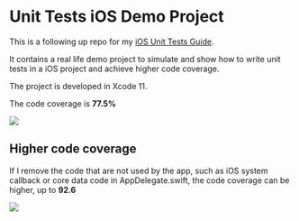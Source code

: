 # Unit Tests iOS Demo Project

This is a following up repo for my [iOS Unit Tests Guide](https://github.com/hayasilin/unit-tests-ios-guide).

It contains a real life demo project to simulate and show how to write unit tests in a iOS project and achieve higher code coverage.

The project is developed in Xcode 11.

The code coverage is **77.5%**

<img src="https://github.com/hayasilin/unit-tests-ios-demo-project/blob/master/resources/code_coverage_77.png">

## Higher code coverage

If I remove the code that are not used by the app, such as iOS system callback or core data code in AppDelegate.swift, the code coverage can be higher, up to **92.6**

<img src="https://github.com/hayasilin/unit-tests-ios-demo-project/blob/master/resources/code_coverage_92.png">